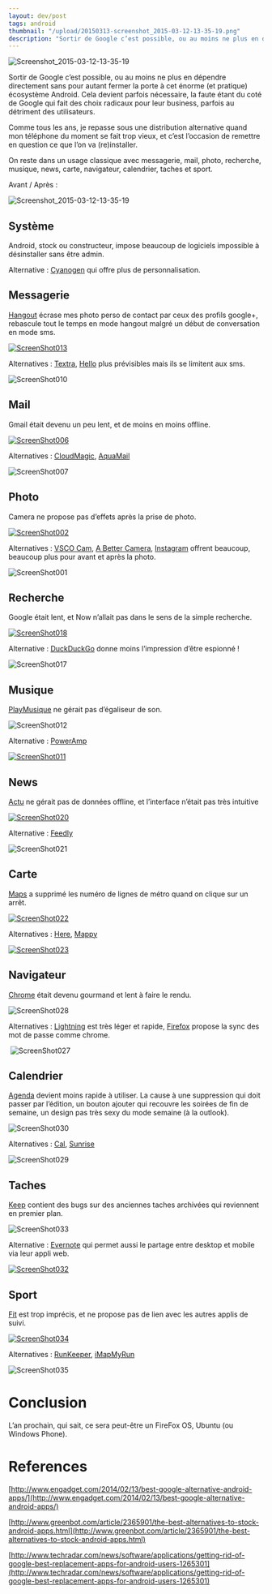 ```yaml
---
layout: dev/post
tags: android
thumbnail: "/upload/20150313-screenshot_2015-03-12-13-35-19.png"
description: "Sortir de Google c’est possible, ou au moins ne plus en dépendre directement..."
---
```



![Screenshot_2015-03-12-13-35-19](/upload/20150313-screenshot_2015-03-12-13-35-19.png?w=169&h=300)

Sortir de Google c’est possible, ou au moins ne plus en dépendre directement sans pour autant fermer la porte à cet énorme (et pratique) écosystème Android. Cela devient parfois nécessaire, la faute étant du coté de Google qui fait des choix radicaux pour leur business, parfois au détriment des utilisateurs.

Comme tous les ans, je repasse sous une distribution alternative quand mon téléphone du moment se fait trop vieux, et c’est l’occasion de remettre en question ce que l’on va (re)installer.

On reste dans un usage classique avec messagerie, mail, photo, recherche, musique, news, carte, navigateur, calendrier, taches et sport.

Avant / Après :

![Screenshot_2015-03-12-13-35-19](/upload/20150313-screenshot_2015-03-12-13-35-19.png?w=169&h=300)

Système
-------

Android, stock ou constructeur, impose beaucoup de logiciels impossible à désinstaller sans être admin.

Alternative : [Cyanogen](http://www.cyanogenmod.org/) qui offre plus de personnalisation.

Messagerie
----------

[Hangout](https://play.google.com/store/apps/details?id=com.google.android.talk&hl=fr) écrase mes photo perso de contact par ceux des profils google+, rebascule tout le temps en mode hangout malgré un début de conversation en mode sms.

[![ScreenShot013](/upload/20150313-screenshot013.png)](/upload/20150313-screenshot013.png)

Alternatives : [Textra](https://play.google.com/store/apps/details?id=com.textra&hl=fr), [Hello](https://play.google.com/store/apps/details?id=com.hellotext.hello&hl=fr) plus prévisibles mais ils se limitent aux sms.

![ScreenShot010](/upload/20150313-screenshot010.png)

Mail
----

Gmail était devenu un peu lent, et de moins en moins offline.

[![ScreenShot006](/upload/20150313-screenshot006.png)](/upload/20150313-screenshot006.png)

Alternatives : [CloudMagic](https://play.google.com/store/apps/details?id=com.cloudmagic.mail&hl=fr), [AquaMail](https://play.google.com/store/apps/details?id=org.kman.AquaMail&hl=fr)

![ScreenShot007](/upload/20150313-screenshot007.png?w=167&h=300)

Photo
-----

Camera ne propose pas d’effets après la prise de photo.

[![ScreenShot002](/upload/20150313-screenshot002.png)](/upload/20150313-screenshot002.png)

Alternatives : [VSCO Cam](https://play.google.com/store/apps/details?id=com.vsco.cam&hl=fr_FR), [A Better Camera](https://play.google.com/store/apps/details?id=com.almalence.opencam&hl=fr), [Instagram](https://play.google.com/store/apps/details?id=com.instagram.android&hl=fr_FR) offrent beaucoup, beaucoup plus pour avant et après la photo.

![ScreenShot001](/upload/20150313-screenshot001.png?w=182&h=300)

Recherche
---------

Google était lent, et Now n’allait pas dans le sens de la simple recherche.

[![ScreenShot018](/upload/20150313-screenshot018.png?w=185&h=300)](/upload/20150313-screenshot018.png)

Alternative : [DuckDuckGo](https://play.google.com/store/apps/details?id=com.duckduckgo.mobile.android&hl=fr) donne moins l’impression d’être espionné !

![ScreenShot017](/upload/20150313-screenshot017.png)

Musique
-------

[PlayMusique](https://play.google.com/store/apps/details?id=com.google.android.music&hl=fr_FR) ne gérait pas d’égaliseur de son.

![ScreenShot012](/upload/20150313-screenshot012.png)

Alternative : [PowerAmp](https://play.google.com/store/apps/details?id=com.maxmpz.audioplayer)

[![ScreenShot011](/upload/20150313-screenshot011.png?w=187&h=300)](/upload/20150313-screenshot011.png)

News
----

[Actu](https://play.google.com/store/apps/details?id=com.google.android.apps.currents) ne gérait pas de données offline, et l’interface n’était pas très intuitive

[![ScreenShot020](/upload/20150313-screenshot020.png?w=179&h=300)](/upload/20150313-screenshot020.png)

Alternative : [Feedly](https://play.google.com/store/apps/details?id=com.devhd.feedly)

![ScreenShot021](/upload/20150313-screenshot021.jpg)

Carte
-----

[Maps](https://play.google.com/store/apps/details?id=com.google.android.apps.maps) a supprimé les numéro de lignes de métro quand on clique sur un arrêt.

[![ScreenShot022](/upload/20150313-screenshot022.png?w=186&h=300)](/upload/20150313-screenshot022.png)

Alternatives : [Here](https://play.google.com/store/apps/details?id=com.here.app.maps), [Mappy](https://play.google.com/store/apps/details?id=com.mappy.app)

[![ScreenShot023](/upload/20150313-screenshot023.png)](/upload/20150313-screenshot023.png) 

Navigateur
----------

[Chrome](https://play.google.com/store/apps/details?id=com.android.chrome) était devenu gourmand et lent à faire le rendu.

![ScreenShot028](/upload/20150313-screenshot028.png?w=169&h=300)

Alternatives : [Lightning](https://play.google.com/store/apps/details?id=acr.browser.barebones) est très léger et rapide, [Firefox](https://play.google.com/store/apps/details?id=org.mozilla.firefox) propose la sync des mot de passe comme chrome.

 ![ScreenShot027](/upload/20150313-screenshot027.png) 

Calendrier
----------

[Agenda](https://play.google.com/store/apps/details?id=com.google.android.calendar) devient moins rapide à utiliser. La cause à une suppression qui doit passer par l’édition, un bouton ajouter qui recouvre les soirées de fin de semaine, un design pas très sexy du mode semaine (à la outlook).

![ScreenShot030](/upload/20150313-screenshot030.png)

Alternatives : [Cal](https://play.google.com/store/apps/details?id=com.anydo.cal), [Sunrise](https://play.google.com/store/apps/details?id=am.sunrise.android.calendar)

![ScreenShot029](/upload/20150313-screenshot029.png?w=182&h=300)

Taches
------

[Keep](https://play.google.com/store/apps/details?id=com.google.android.keep&hl=fr) contient des bugs sur des anciennes taches archivées qui reviennent en premier plan.

![ScreenShot033](/upload/20150313-screenshot033.png)

Alternative : [Evernote](https://play.google.com/store/apps/details?id=com.evernote) qui permet aussi le partage entre desktop et mobile via leur appli web.

[![ScreenShot032](/upload/20150313-screenshot032.png?w=185&h=300)](/upload/20150313-screenshot032.png)

Sport
-----

[Fit](https://play.google.com/store/apps/details?id=com.google.android.apps.fitness&hl=fr) est trop imprécis, et ne propose pas de lien avec les autres applis de suivi.

[![ScreenShot034](/upload/20150313-screenshot034.png?w=167&h=300)](/upload/20150313-screenshot034.png)

Alternatives : [RunKeeper](https://play.google.com/store/apps/details?id=com.fitnesskeeper.runkeeper.pro), [iMapMyRun](https://play.google.com/store/apps/details?id=com.mapmyrun.android2)

![ScreenShot035](/upload/20150313-screenshot035.png?w=170&h=300)

Conclusion
==========

L’an prochain, qui sait, ce sera peut-être un FireFox OS, Ubuntu (ou Windows Phone).

References
==========

[http://www.engadget.com/2014/02/13/best-google-alternative-android-apps/](http://www.engadget.com/2014/02/13/best-google-alternative-android-apps/)

[http://www.greenbot.com/article/2365901/the-best-alternatives-to-stock-android-apps.html](http://www.greenbot.com/article/2365901/the-best-alternatives-to-stock-android-apps.html)

[http://www.techradar.com/news/software/applications/getting-rid-of-google-best-replacement-apps-for-android-users-1265301](http://www.techradar.com/news/software/applications/getting-rid-of-google-best-replacement-apps-for-android-users-1265301)
